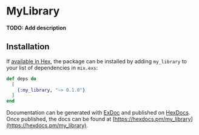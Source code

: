 # MyLibrary

**TODO: Add description**

## Installation

If [available in Hex](https://hex.pm/docs/publish), the package can be installed
by adding `my_library` to your list of dependencies in `mix.exs`:

```elixir
def deps do
  [
    {:my_library, "~> 0.1.0"}
  ]
end
```

Documentation can be generated with [ExDoc](https://github.com/elixir-lang/ex_doc)
and published on [HexDocs](https://hexdocs.pm). Once published, the docs can
be found at [https://hexdocs.pm/my_library](https://hexdocs.pm/my_library).


